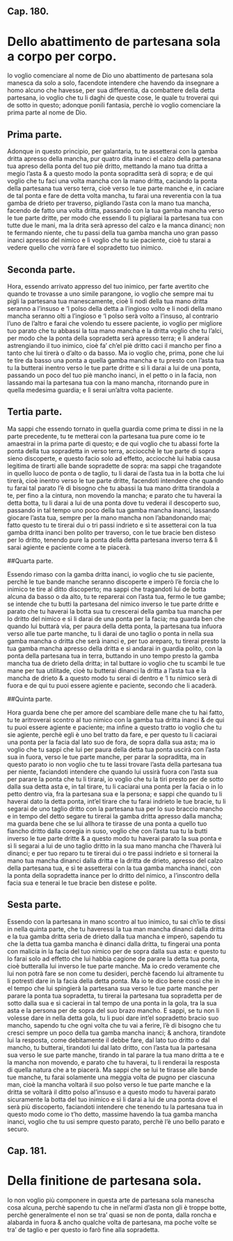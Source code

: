 ## Cap. 180.

# Dello abattimento de partesana sola a corpo per corpo.

Io voglio comenciare al nome de Dio uno abattimento de partesana sola manesca da solo a solo, facendote 
intendere che havendo da insegnare a homo alcuno che havesse, per sua differentia, da combattere della 
detta partesana, io voglio che tu li daghi de queste cose, le quale tu troverai qui de sotto in questo; 
adonque ponili fantasia, perchè io voglio comenciare la prima parte al nome de Dio.

## Prima parte.

Adonque in questo principio, per galantaria, tu te assetterai con la gamba dritta apresso della mancha, 
pur quatro dita inanci el calzo della partesana tua apreso della ponta del tuo piè dritto, mettando la
mano tua dritta a megio l’asta & a questo modo la ponta sopraditta serà di sopra; e de qui voglio che tu 
faci una volta mancha con la mano dritta, caciando la ponta della partesana tua verso terra, cioè verso le 
tue parte manche e, in caciare de tal ponta e fare de detta volta mancha, tu farai una reverentia con la 
tua gamba de drieto per traverso, pigliando l’asta con la mano tua mancha, facendo de fatto una volta dritta, 
passando con la tua gamba mancha verso le tue parte dritte, per modo che essendo lì tu pigliarai la partesana 
tua con tutte due le mani, ma la drita serà apresso del calzo e la manca dinanci; non te fermando niente, che 
tu passi della tua gamba mancha uno gran passo inanci apresso del nimico e lì voglio che tu sie paciente, 
cioè tu starai a vedere quello che vorrà fare el sopradetto tuo inimico.

## Seconda parte.

Hora, essendo arrivato appresso del tuo inimico, per farte avertito che quando te trovasse a uno simile 
parangone, io voglio che sempre mai tu pigli la partesana tua manescamente, cioè li nodi della tua mano 
dritta seranno a l’insuso e ‘l polso della detta a l’ingioso volto e li nodi della mano mancha seranno
olti a l’ingioso e ‘l polso serà volto a l’insuso, al contrario l’uno de l’altro e farai che volendo tu 
essere paciente, io voglio per migliore tuo parato che tu abbassi la tua mano mancha e la dritta voglio 
che tu l’alci, per modo che la ponta della sopradetta serà apresso terra; e lì anderai astrengiando il 
tuo inimico, cioè fa’ ch’el piè dritto caci il mancho per fino a tanto che lui tirerà o d’alto o da basso. 
Ma io voglio che, prima, pone che lui te tire da basso una ponta a quella gamba mancha e tu presto con 
l’asta tua tu la butterai inentro verso le tue parte dritte e sì li darai a lui de una ponta, passando 
un poco del tuo piè mancho inanci, in el petto o in la facia, non lassando mai la partesana tua con la 
mano mancha, ritornando pure in quella medesima guardia; e lì serai un’altra volta paciente.

## Tertia parte.

Ma sappi che essendo tornato in quella guardia come prima te dissi in ne la parte precedente, tu te
metterai con la partesana tua pure come io te amaestrai in la prima parte di questo; e de qui voglio 
che tu abassi forte la ponta della tua sopradetta in verso terra, acciocchè le tue parte di sopra sieno 
discoperte, e questo facio solo ad effetto, acciocchè lui habia causa legitima de tirarti alle bande 
sopradette de sopra: ma sappi che tragandote in quello luoco de ponta o de taglio, tu li darai de l’asta 
tua in la botta che lui tirerà, cioè inentro verso le tue parte dritte, facendoti intendere che quando tu 
farai tal parato l’è di bisogno che tu abassi la tua mano dritta tirandola a te, per fino a la cintura, 
non movendo la mancha; e parato che tu haverai la detta botta, tu li darai a lui de una ponta dove tu 
vederai il descoperto suo, passando in tal tempo uno poco della tua gamba mancha inanci, lassando giocare 
l’asta tua, sempre per la mano mancha non l’abandonando mai; fatto questo tu te tirerai dui o tri passi 
indrieto e sì te assetterai con la tua gamba dritta inanci ben polito per traverso, con le tue bracie 
ben disteso per lo dritto, tenendo pure la ponta della detta partesana inverso terra & lì sarai agiente 
e paciente come a te piacerà.

##Quarta parte.

Essendo rimaso con la gamba dritta inanci, io voglio che tu sie paciente, perchè le tue bande manche 
seranno discoperte e imperò l’è forcia che lo inimico te tire al ditto discoperto; ma sappi che tragandoti 
lui de botta alcuna da basso o da alto, tu te reparerai con l’asta tua, fermo le tue gambe; se intende 
che tu butti la partesana del nimico inverso le tue parte dritte e parato che tu haverai la botta sua 
tu crescerai della gamba tua mancha per lo dritto del nimico e sì li darai de una ponta per la facia; 
ma guarda ben che quando lui buttarà via, per paura della detta ponta, la partesana tua infuora verso 
alle tue parte manche, tu li darai de uno taglio o ponta in nella sua gamba mancha o dritta che serà 
inanci e, per tuo areparo, tu tirerai presto la tua gamba mancha apresso della dritta e sì andarai in 
guardia polito, con la ponta della partesana tua in terra, buttando in uno tempo presto la gamba mancha 
tua de drieto della dritta; in tal buttare io voglio che tu scambi le tue mane per tua utilitade, cioè 
tu butterai dinanci la dritta a l’asta tua e la mancha de drieto & a questo modo tu serai di dentro 
e ‘l tu nimico serà di fuora e de qui tu puoi essere agiente e paciente, secondo che li acaderà.

##Quinta parte.

Hora guarda bene che per amore del scambiare delle mane che tu hai fatto, tu te aritroverai scontro al 
tuo nimico con la gamba tua dritta inanci & de qui tu puoi essere agiente e paciente; ma infine a questo 
tratto io voglio che tu sie agiente, perchè egli è uno bel tratto da fare, e per questo tu li caciarai 
una ponta per la facia dal lato suo de fora, de sopra dalla sua asta; ma io voglio che tu sappi che lui 
per paura della detta tua ponta uscirà con l’asta sua in fuora, verso le tue parte manche, per parar la 
sopraditta, ma in questo parato io non voglio che tu te lassi trovare l’asta della partesana tua per 
niente, faciandoti intendere che quando lui ussirà fuora con l’asta sua per parare la ponta che tu li 
tirarai, io voglio che tu la tiri presto per de sotto dalla sua detta asta e, in tal tirare, tu li caciarai 
una ponta per la facia o in lo petto dentro via, fra la partesana sua e la persona; e sappi che quando tu 
li haverai dato la detta ponta, int’el tirare che tu farai indrieto le tue bracie, tu li segarai de uno 
taglio dritto con la partesana tua per lo suo braccio mancho e in tempo del detto segare tu tirerai la 
gamba dritta apresso dalla mancha; ma guarda bene che se lui allhora te tirasse de una ponta a quello tuo 
fiancho dritto dalla coregia in suso, voglio che con l’asta tua tu la butti inverso le tue parte dritte & 
a questo modo tu haverai parato la sua ponta e sì li segarai a lui de uno taglio dritto in la sua mano 
mancha che l’haverà lui dinanci; e per tuo reparo tu te tirerai dui o tre passi indrieto e sì tornerai la 
mano tua mancha dinanci dalla dritta e la dritta de drieto, apresso del calzo della partesana tua, e sì te 
assetterai con la tua gamba mancha inanci, con la ponta della sopradetta inance per lo dritto del nimico, 
a l’inscontro della facia sua e tenerai le tue bracie ben distese e polite.

## Sesta parte.

Essendo con la partesana in mano scontro al tuo inimico, tu sai ch’io te dissi in nella quinta parte, che tu 
haveressi la tua man mancha dinanci dalla dritta e la tua gamba dritta seria de drieto dalla tua mancha e 
imperò, sapendo tu che la detta tua gamba mancha è dinanci dalla dritta, tu fingerai una ponta con malicia 
in la facia del tuo nimico per de sopra dalla sua asta: e questo tu lo farai solo ad effetto che lui habbia 
cagione de parare la detta tua ponta, cioè butteralla lui inverso le tue parte manche. Ma io credo veramente 
che lui non potrà fare se non come tu desideri, perchè facendo lui altramente tu li potresti dare in la facia 
della detta ponta. Ma io te dico bene cossì che in el tempo che lui spingierà la partesana sua verso le tue 
parte manche per parare la ponta tua sopradetta, tu tirerai la partesana tua sopradetta per de sotto dalla 
sua e sì cacierai in tal tempo de una ponta in la gola, tra la sua asta e la persona per de sopra del suo 
brazo mancho. E sappi, se tu non li volesse dare in nella detta gola, tu li puoi dare int’el sopradetto 
bracio suo mancho, sapendo tu che ogni volta che tu vai a ferire, l’è di bisogno che tu cresci sempre un 
poco della tua gamba mancha inanci; & anchora, tirandote lui la resposta, come debitamente il debbe fare, 
dal lato tuo dritto o dal mancho, tu butterai, tirandoti lui dal lato dritto, con l’asta tua la partesana 
sua verso le sue parte manche, tirando in tal parare la tua mano dritta a te e la mancha non movendo, e 
parato che tu haverai, tu li renderai la resposta di quella natura che a te piacerà. Ma sappi che se lui 
te tirasse alle bande tue manche, tu farai solamente una meggia volta de pugno per ciascuna man, cioè la mancha 
voltarà il suo polso verso le tue parte manche e la dritta se voltarà il ditto polso al’insuso e a questo modo 
tu haverai parato sicuramente la botta del tuo inimico e sì li darai a lui de una ponta dove el serà più discoperto, 
faciandoti intendere che tenendo tu la partesana tua in questo modo come io t’ho detto, massime havendo la tua gamba 
mancha inanci, voglio che tu usi sempre questo parato, perchè l’è uno bello parato e securo.

 

## Cap. 181.

# Della finitione de partesana sola.

Io non voglio più componere in questa arte de partesana sola manescha cosa alcuna, perchè sapendo tu che in nel’armi 
d’asta non gli è troppe botte, perchè generalmente el non se tra’ quasi se non de ponta, dalla roncha e alabarda in 
fuora & ancho qualche volta de partesana, ma poche volte se tra’ de taglio e per questo io farò fine alla sopradetta.

